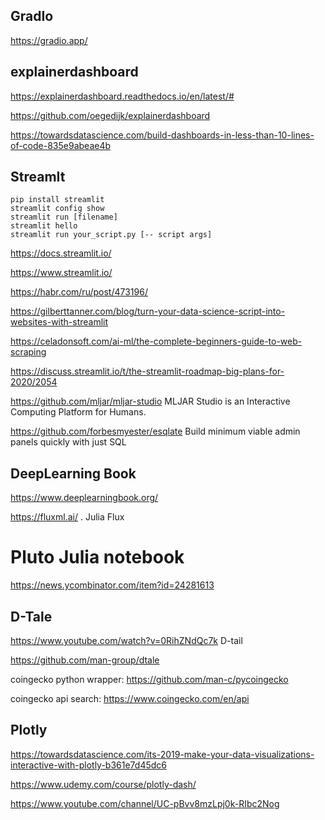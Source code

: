 ## GradIo

https://gradio.app/

## explainerdashboard

https://explainerdashboard.readthedocs.io/en/latest/#

https://github.com/oegedijk/explainerdashboard

https://towardsdatascience.com/build-dashboards-in-less-than-10-lines-of-code-835e9abeae4b

## StreamIt

```
pip install streamlit
streamlit config show
streamlit run [filename]
streamlit hello
streamlit run your_script.py [-- script args]
```

<https://docs.streamlit.io/>

<https://www.streamlit.io/>

<https://habr.com/ru/post/473196/>

<https://gilberttanner.com/blog/turn-your-data-science-script-into-websites-with-streamlit>

https://celadonsoft.com/ai-ml/the-complete-beginners-guide-to-web-scraping

<https://discuss.streamlit.io/t/the-streamlit-roadmap-big-plans-for-2020/2054>


<https://github.com/mljar/mljar-studio> MLJAR Studio is an Interactive Computing Platform for Humans.


<https://github.com/forbesmyester/esqlate>  Build minimum viable admin panels quickly with just SQL

## DeepLearning Book
<https://www.deeplearningbook.org/>

<https://fluxml.ai/> .  Julia Flux


# Pluto Julia notebook
https://news.ycombinator.com/item?id=24281613


## D-Tale
<https://www.youtube.com/watch?v=0RihZNdQc7k> D-tail

<https://github.com/man-group/dtale>

coingecko python wrapper: <https://github.com/man-c/pycoingecko>

coingecko api search: <https://www.coingecko.com/en/api>

## Plotly

<https://towardsdatascience.com/its-2019-make-your-data-visualizations-interactive-with-plotly-b361e7d45dc6>

<https://www.udemy.com/course/plotly-dash/>

<https://www.youtube.com/channel/UC-pBvv8mzLpj0k-RIbc2Nog>
